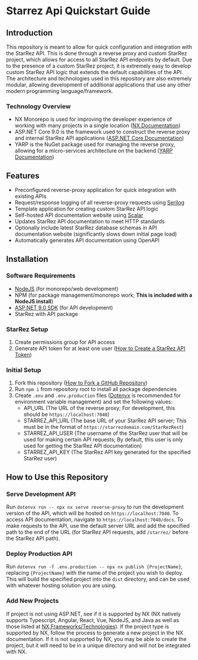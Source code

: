 # Starrez Api Quickstart Guide

## Introduction

This repository is meant to allow for quick configuration and integration with the StarRez API. This is done through a reverse proxy and custom StarRez project, which allows for access to all StarRez API endpoints by default. Due to the presence of a custom StarRez project, it is extremely easy to develop custom StarRez API logic that extends the default capabilities of the API. The architecture and technologies used in this repository are also extremely modular, allowing development of additional applications that use any other modern programming language/framework.

### Technology Overview

- NX Monorepo is used for improving the developer experience of working with many projects in a single location ([NX Documentation](https://nx.dev/getting-started/intro))
- ASP.NET Core 9.0 is the framework used to construct the reverse proxy and internal StarRez API applications ([ASP.NET Core Documentation](https://learn.microsoft.com/en-us/aspnet/core/?view=aspnetcore-9.0))
- YARP is the NuGet package used for managing the reverse proxy, allowing for a micro-services architecture on the backend ([YARP Documentation](https://learn.microsoft.com/en-us/aspnet/core/fundamentals/servers/yarp/getting-started?view=aspnetcore-9.0))

## Features

- Preconfigured reverse-proxy application for quick integration with existing APIs
- Request/response logging of all reverse-proxy requests using [Serilog](https://serilog.net/)
- Template application for creating custom StarRez API logic
- Self-hosted API documentation website using [Scalar](https://scalar.com/)
- Updates StarRez API documentation to meet HTTP standards
- Optionally include latest StarRez database schemas in API documentation website (significantly slows down initial page load)
- Automatically generates API documentation using OpenAPI

## Installation

### Software Requirements

- [NodeJS](https://nodejs.org/en/download) (for monorepo/web development)
- NPM (for package management/monorepo work; **This is included with a NodeJS install**)
- [ASP.NET 9.0 SDK](https://dotnet.microsoft.com/en-us/download) (for API development)
- StarRez with API package

### StarRez Setup

1. Create permissions group for API access
2. Generate API token for at least one user ([How to Create a StarRez API Token](https://support.starrez.com/hc/en-us/articles/208606766-Create-Token-for-REST-API-calls))

### Initial Setup

1. Fork this repository ([How to Fork a GitHub Repository](https://www.geeksforgeeks.org/git/how-to-fork-a-github-repository/))
2. Run `npm i` from repository root to install all package dependencies
3. Create `.env` and `.env.production` files ([Dotenvx](https://dotenvx.com/) is recommended for environment variable management) and set the following values:
   - API_URL (The URL of the reverse proxy; For development, this should be `https://localhost:7040`)
   - STARREZ_API_URL (The base URL of your StarRez API server; This must be in the format of `https://starrezdomain.com/StarRezRest`)
   - STARREZ_API_USER (The username of the StarRez user that will be used for making certain API requests; By default, this user is only used for getting the StarRez API documentation)
   - STARREZ_API_KEY (The StarRez API key generated for the specified StarRez user)

## How to Use this Repository

### Serve Development API

Run `dotenvx run -- npx nx serve reverse-proxy` to run the development version of the API, which will be hosted on `https://localhost:7040`. To access API documentation, navigate to `https://localhost:7040/docs`. To make requests to the API, use the default server URL and add the specified path to the end of the URL (for StarRez API requests, add `/starrez/` before the StarRez API path).

### Deploy Production API

Run `dotenvx run -f .env.production -- npx nx publish {ProjectName}`, replacing `{ProjectName}` with the name of the project you wish to deploy. This will build the specified project into the `dist` directory, and can be used with whatever hosting solution you are using.

### Add New Projects

If project is not using ASP.NET, see if it is supported by NX (NX natively supports Typescript, Angular, React, Vue, NodeJS, and Java as well as those listed at [NX Frameworks/Technologies](https://nx.dev/showcase/example-repos)). If the project type is supported by NX, follow the process to generate a new project in the NX documentation. If it is not supported by NX, you may be able to create the project, but it will need to be in a unique directory and will not be integrated with NX.

